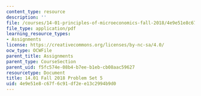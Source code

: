 ```yaml
---
content_type: resource
description: ''
file: /courses/14-01-principles-of-microeconomics-fall-2018/4e9e51e8c67f6c91df2ee13c2994b9d0_MIT14_01F18_pset5.pdf
file_type: application/pdf
learning_resource_types:
- Assignments
license: https://creativecommons.org/licenses/by-nc-sa/4.0/
ocw_type: OCWFile
parent_title: Assignments
parent_type: CourseSection
parent_uid: f5fc574e-08b4-b7ee-b1eb-cb08aac59627
resourcetype: Document
title: 14.01 Fall 2018 Problem Set 5
uid: 4e9e51e8-c67f-6c91-df2e-e13c2994b9d0
---
```

